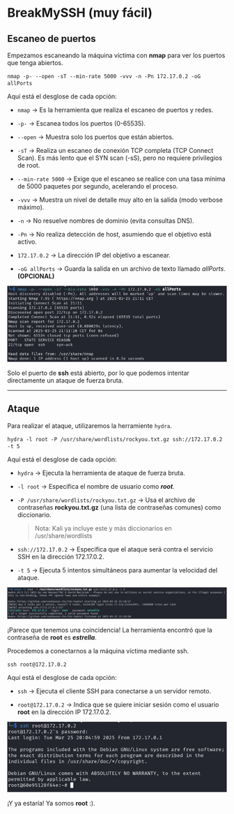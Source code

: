 # BreakMySSH (muy fácil)


## Escaneo de puertos

Empezamos escaneando la máquina víctima con **nmap** para ver los puertos que tenga abiertos.

```shell
nmap -p- --open -sT --min-rate 5000 -vvv -n -Pn 172.17.0.2 -oG allPorts
```
Aquí está el desglose de cada opción:

* ``nmap`` → Es la herramienta que realiza el escaneo de puertos y redes.

* ``-p-`` → Escanea todos los puertos (0-65535).

* ``--open`` → Muestra solo los puertos que están abiertos.

* ``-sT`` → Realiza un escaneo de conexión TCP completa (TCP Connect Scan). Es más lento que el SYN scan (-sS), pero no requiere privilegios de root.

* ``--min-rate 5000`` → Exige que el escaneo se realice con una tasa mínima de 5000 paquetes por segundo, acelerando el proceso.

* ``-vvv`` → Muestra un nivel de detalle muy alto en la salida (modo verbose máximo).

* ``-n`` → No resuelve nombres de dominio (evita consultas DNS).

* ``-Pn`` → No realiza detección de host, asumiendo que el objetivo está activo.

* ``172.17.0.2`` → La dirección IP del objetivo a escanear.

* ``-oG allPorts`` → Guarda la salida en un archivo de texto llamado *allPorts*. **(OPCIONAL)**

![resultado del comando](../assets/breakmyssh/nmap.png)

Solo el puerto de **ssh** está abierto, por lo que podemos intentar directamente un ataque de fuerza bruta.

***

## Ataque

Para realizar el ataque, utilizaremos la herramiente ``hydra``.

```shell
hydra -l root -P /usr/share/wordlists/rockyou.txt.gz ssh://172.17.0.2 -t 5
```

Aquí está el desglose de cada opción:

* ``hydra`` → Ejecuta la herramienta de ataque de fuerza bruta.

* ``-l root`` → Especifica el nombre de usuario como ***root***.

* ``-P /usr/share/wordlists/rockyou.txt.gz`` → Usa el archivo de contraseñas **rockyou.txt.gz** (una lista de contraseñas comunes) como diccionario.
    > Nota: Kali ya incluye este y más diccionarios en /usr/share/wordlists

* ``ssh://172.17.0.2`` → Especifica que el ataque será contra el servicio SSH en la dirección 172.17.0.2.

* ``-t 5`` → Ejecuta 5 intentos simultáneos para aumentar la velocidad del ataque.

![resultado del comando](../assets/breakmyssh/hydra.png)

¡Parece que tenemos una coincidencia! La herramienta encontró que la contraseña de **root** es ***estrella***.

Procedemos a conectarnos a la máquina víctima mediante ssh.

```shell
ssh root@172.17.0.2
```

Aquí está el desglose de cada opción:

* ``ssh`` → Ejecuta el cliente SSH para conectarse a un servidor remoto.

* ``root@172.17.0.2`` → Indica que se quiere iniciar sesión como el usuario **root** en la dirección IP 172.17.0.2.

![resultado del comando](../assets/breakmyssh/ssh.png)

¡Y ya estaría! Ya somos **root** :).
